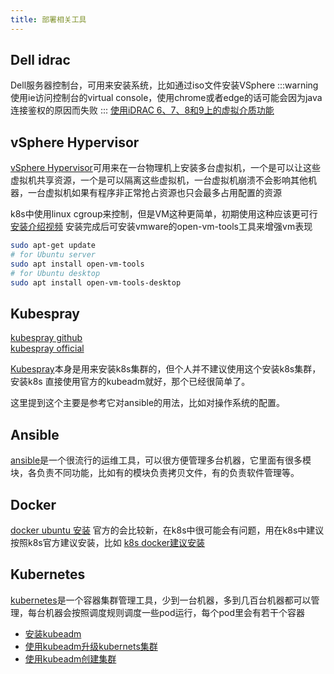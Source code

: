 ```yaml
---
title: 部署相关工具
---
```


## Dell idrac
Dell服务器控制台，可用来安装系统，比如通过iso文件安装VSphere
:::warning
使用ie访问控制台的virtual console，使用chrome或者edge的话可能会因为java连接鉴权的原因而失败
:::
[使用iDRAC 6、7、8和9上的虚拟介质功能](https://www.dell.com/support/article/cn/zh/cnbsd1/sln296648/%E4%BD%BF%E7%94%A8idrac-6-7-8%E5%92%8C9%E4%B8%8A%E7%9A%84%E8%99%9A%E6%8B%9F%E4%BB%8B%E8%B4%A8%E5%8A%9F%E8%83%BD?lang=zh#iDRAC8)


## vSphere Hypervisor
[vSphere Hypervisor][]可用来在一台物理机上安装多台虚拟机，一个是可以让这些虚拟机共享资源，一个是可以隔离这些虚拟机，一台虚拟机崩溃不会影响其他机器，一台虚拟机如果有程序非正常抢占资源也只会最多占用配置的资源

k8s中使用linux cgroup来控制，但是VM这种更简单，初期使用这种应该更可行  
[安装介绍视频](https://players.brightcove.net/1534342432001/Byh3doRJx_default/index.html?videoId=2011162514001)
安装完成后可安装vmware的open-vm-tools工具来增强vm表现
```bash
sudo apt-get update
# for Ubuntu server
sudo apt install open-vm-tools
# for Ubuntu desktop
sudo apt install open-vm-tools-desktop
```

## Kubespray
[kubespray github](https://github.com/kubernetes-sigs/kubespray)  
[kubespray official](https://kubespray.io/#/)  

[Kubespray][]本身是用来安装k8s集群的，但个人并不建议使用这个安装k8s集群，安装k8s
直接使用官方的kubeadm就好，那个已经很简单了。

这里提到这个主要是参考它对ansible的用法，比如对操作系统的配置。

## Ansible
[ansible](https://docs.ansible.com/)是一个很流行的运维工具，可以很方便管理多台机器，它里面有很多模块，各负责不同功能，比如有的模块负责拷贝文件，有的负责软件管理等。

## Docker
[docker ubuntu 安装](https://docs.docker.com/install/linux/docker-ce/ubuntu)
官方的会比较新，在k8s中很可能会有问题，用在k8s中建议按照k8s官方建议安装，比如
[k8s docker建议安装](https://kubernetes.io/docs/setup/production-environment/container-runtimes/)

## Kubernetes
[kubernetes](https://kubernetes.io/)是一个容器集群管理工具，少到一台机器，多到几百台机器都可以管理，每台机器会按照调度规则调度一些pod运行，每个pod里会有若干个容器
+ [安装kubeadm](https://kubernetes.io/docs/setup/production-environment/tools/kubeadm/install-kubeadm/)
+ [使用kubeadm升级kubernets集群](https://kubernetes.io/docs/tasks/administer-cluster/kubeadm/kubeadm-upgrade/)
+ [使用kubeadm创建集群](https://kubernetes.io/docs/setup/production-environment/tools/kubeadm/create-cluster-kubeadm/)


[Kubespray]: https://github.com/kubernetes-sigs/kubespray
[vSphere Hypervisor]: https://www.vmware.com/products/vsphere-hypervisor.html
